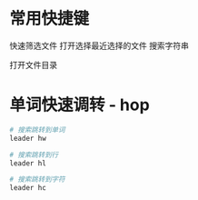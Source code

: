 # 常用快捷键
<C-p> 快速筛选文件
<C-o> 打开选择最近选择的文件
<C-f> 搜索字符串

<C-b> 打开文件目录

# 单词快速调转 - hop
```bash
# 搜索跳转到单词
leader hw

# 搜索跳转到行
leader hl

# 搜索跳转到字符
leader hc
``` 
